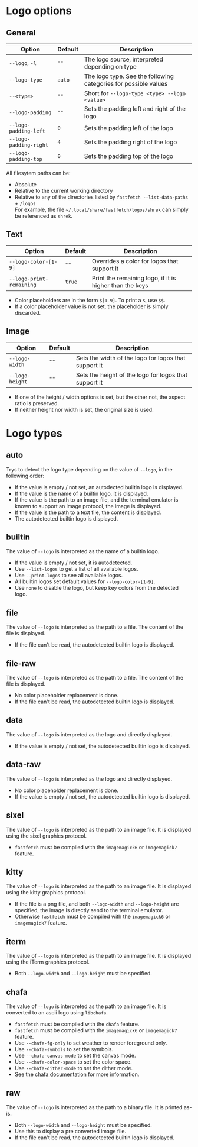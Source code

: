 # Logo options

## General

| Option | Default | Description |
|--------|---------|-------------|
| `--logo`, `-l` | `""` | The logo source, interpreted depending on type |
| `--logo-type` | `auto` | The logo type. See the following categories for possible values |
| `--<type>` | `""` | Short for `--logo-type <type> --logo <value>` |
| `--logo-padding` | `""` | Sets the padding left and right of the logo |
| `--logo-padding-left` | `0` | Sets the padding left of the logo |
| `--logo-padding-right` | `4` | Sets the padding right of the logo |
| `--logo-padding-top` | `0` | Sets the padding top of the logo |

All filesytem paths can be:
* Absolute
* Relative to the current working directory
* Relative to any of the directories listed by `fastfetch --list-data-paths` + `/logos`  
  For example, the file `~/.local/share/fastfetch/logos/shrek` can simply be referenced as `shrek`.

## Text

| Option | Default | Description |
|--------|---------|-------------|
| `--logo-color-[1-9]` | `""` | Overrides a color for logos that support it |
| `--logo-print-remaining` | `true` | Print the remaining logo, if it is higher than the keys |

* Color placeholders are in the form `$[1-9]`. To print a `$`, use `$$`. 
* If a color placeholder value is not set, the placeholder is simply discarded.

## Image

| Option | Default | Description |
|--------|---------|-------------|
| `--logo-width` | `""` | Sets the width of the logo for logos that support it |
| `--logo-height` | `""` | Sets the height of the logo for logos that support it |

* If one of the height / width options is set, but the other not, the aspect ratio is preserved.
* If neither height nor width is set, the original size is used.

# Logo types

## auto

Trys to detect the logo type depending on the value of `--logo`, in the following order:
* If the value is empty / not set, an autodected builtin logo is displayed.
* If the value is the name of a builtin logo, it is displayed.
* If the value is the path to an image file, and the terminal emulator is known to support an image protocol, the image is displayed.
* If the value is the path to a text file, the content is displayed.
* The autodetected builtin logo is displayed.

## builtin

The value of `--logo` is interpreted as the name of a builtin logo.
* If the value is empty / not set, it is autodetected.
* Use `--list-logos` to get a list of all available logos.
* Use `--print-logos` to see all available logos.
* All builtin logos set default values for `--logo-color-[1-9]`.
* Use `none` to disable the logo, but keep key colors from the detected logo.

## file

The value of `--logo` is interpreted as the path to a file. The content of the file is displayed.
* If the file can't be read, the autodetected builtin logo is displayed.

## file-raw

The value of `--logo` is interpreted as the path to a file. The content of the file is displayed.
* No color placeholder replacement is done.
* If the file can't be read, the autodetected builtin logo is displayed.

## data

The value of `--logo` is interpreted as the logo and directly displayed.
* If the value is empty / not set, the autodetected builtin logo is displayed.

## data-raw

The value of `--logo` is interpreted as the logo and directly displayed.
* No color placeholder replacement is done.
* If the value is empty / not set, the autodetected builtin logo is displayed.

## sixel

The value of `--logo` is interpreted as the path to an image file. It is displayed using the sixel graphics protocol.
* `fastfetch` must be compiled with the `imagemagick6` or `imagemagick7` feature.

## kitty

The value of `--logo` is interpreted as the path to an image file. It is displayed using the kitty graphics protocol.
* If the file is a png file, and both `--logo-width` and `--logo-height` are specified, the image is directly send to the terminal emulator.
* Otherwise `fastfetch` must be compiled with the `imagemagick6` or `imagemagick7` feature.

## iterm

The value of `--logo` is interpreted as the path to an image file. It is displayed using the iTerm graphics protocol.
* Both `--logo-width` and `--logo-height` must be specified.

## chafa

The value of `--logo` is interpreted as the path to an image file. It is converted to an ascii logo using `libchafa`.
* `fastfetch` must be compiled with the `chafa` feature.
* `fastfetch` must be compiled with the `imagemagick6` or `imagemagick7` feature.
* Use `--chafa-fg-only` to set weather to render foreground only.
* Use `--chafa-symbols` to set the symbols.
* Use `--chafa-canvas-mode` to set the canvas mode.
* Use `--chafa-color-space` to set the color space.
* Use `--chafa-dither-mode` to set the dither mode.
* See the [chafa documentation](https://hpjansson.org/chafa/man/) for more information.

## raw

The value of `--logo` is interpreted as the path to a binary file. It is printed as-is.
* Both `--logo-width` and `--logo-height` must be specified.
* Use this to display a pre converted image file.
* If the file can't be read, the autodetected builtin logo is displayed.
